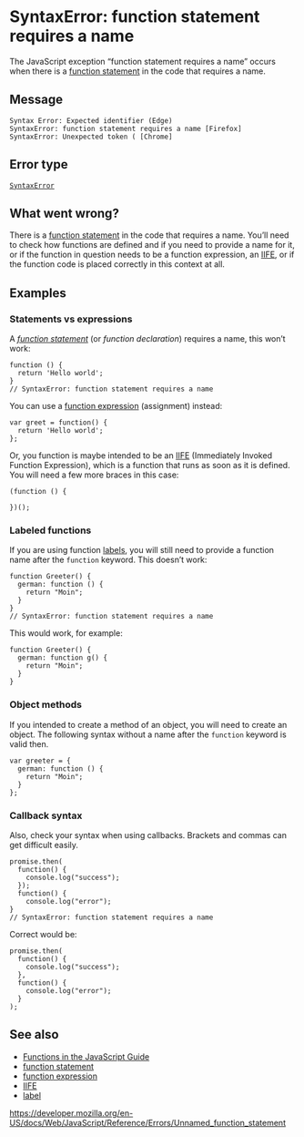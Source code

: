 SyntaxError: function statement requires a name
===============================================

The JavaScript exception “function statement requires a name” occurs when there is a [function statement](../statements/function) in the code that requires a name.

Message
-------

    Syntax Error: Expected identifier (Edge)
    SyntaxError: function statement requires a name [Firefox]
    SyntaxError: Unexpected token ( [Chrome]

Error type
----------

[`SyntaxError`](../global_objects/syntaxerror)

What went wrong?
----------------

There is a [function statement](../statements/function) in the code that requires a name. You’ll need to check how functions are defined and if you need to provide a name for it, or if the function in question needs to be a function expression, an [IIFE](https://developer.mozilla.org/en-US/docs/Glossary/IIFE), or if the function code is placed correctly in this context at all.

Examples
--------

### Statements vs expressions

A *[function statement](../statements/function)* (or *function declaration*) requires a name, this won’t work:

    function () {
      return 'Hello world';
    }
    // SyntaxError: function statement requires a name

You can use a [function expression](../operators/function) (assignment) instead:

    var greet = function() {
      return 'Hello world';
    };

Or, you function is maybe intended to be an [IIFE](https://en.wikipedia.org/wiki/Immediately-invoked_function_expression) (Immediately Invoked Function Expression), which is a function that runs as soon as it is defined. You will need a few more braces in this case:

    (function () {

    })();

### Labeled functions

If you are using function [labels](../statements/label), you will still need to provide a function name after the `function` keyword. This doesn’t work:

    function Greeter() {
      german: function () {
        return "Moin";
      }
    }
    // SyntaxError: function statement requires a name

This would work, for example:

    function Greeter() {
      german: function g() {
        return "Moin";
      }
    }

### Object methods

If you intended to create a method of an object, you will need to create an object. The following syntax without a name after the `function` keyword is valid then.

    var greeter = {
      german: function () {
        return "Moin";
      }
    };

### Callback syntax

Also, check your syntax when using callbacks. Brackets and commas can get difficult easily.

    promise.then(
      function() {
        console.log("success");
      });
      function() {
        console.log("error");
    }
    // SyntaxError: function statement requires a name

Correct would be:

    promise.then(
      function() {
        console.log("success");
      },
      function() {
        console.log("error");
      }
    );

See also
--------

-   [Functions in the JavaScript Guide](https://developer.mozilla.org/en-US/docs/Web/JavaScript/Guide/Functions)
-   [function statement](../statements/function)
-   [function expression](../operators/function)
-   [IIFE](https://en.wikipedia.org/wiki/Immediately-invoked_function_expression)
-   [label](../statements/label)

<a href="https://developer.mozilla.org/en-US/docs/Web/JavaScript/Reference/Errors/Unnamed_function_statement" class="_attribution-link">https://developer.mozilla.org/en-US/docs/Web/JavaScript/Reference/Errors/Unnamed_function_statement</a>
